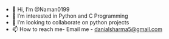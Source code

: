 - 👋 Hi, I’m @Naman0199
- 👀 I’m interested in Python and C Programming 
- 💞️ I’m looking to collaborate on python projects 
- 📫 How to reach me- 
     Email me - danialsharma5@gmail.com 

<!---
Naman0199/Naman0199 is a ✨ special ✨ repository because its `README.md` (this file) appears on your GitHub profile.
You can click the Preview link to take a look at your changes.
--->
